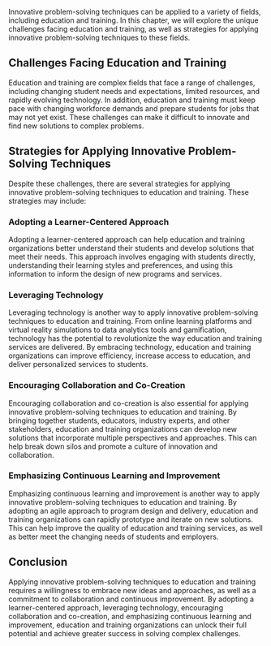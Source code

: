 
Innovative problem-solving techniques can be applied to a variety of fields, including education and training. In this chapter, we will explore the unique challenges facing education and training, as well as strategies for applying innovative problem-solving techniques to these fields.

Challenges Facing Education and Training
----------------------------------------

Education and training are complex fields that face a range of challenges, including changing student needs and expectations, limited resources, and rapidly evolving technology. In addition, education and training must keep pace with changing workforce demands and prepare students for jobs that may not yet exist. These challenges can make it difficult to innovate and find new solutions to complex problems.

Strategies for Applying Innovative Problem-Solving Techniques
-------------------------------------------------------------

Despite these challenges, there are several strategies for applying innovative problem-solving techniques to education and training. These strategies may include:

### Adopting a Learner-Centered Approach

Adopting a learner-centered approach can help education and training organizations better understand their students and develop solutions that meet their needs. This approach involves engaging with students directly, understanding their learning styles and preferences, and using this information to inform the design of new programs and services.

### Leveraging Technology

Leveraging technology is another way to apply innovative problem-solving techniques to education and training. From online learning platforms and virtual reality simulations to data analytics tools and gamification, technology has the potential to revolutionize the way education and training services are delivered. By embracing technology, education and training organizations can improve efficiency, increase access to education, and deliver personalized services to students.

### Encouraging Collaboration and Co-Creation

Encouraging collaboration and co-creation is also essential for applying innovative problem-solving techniques to education and training. By bringing together students, educators, industry experts, and other stakeholders, education and training organizations can develop new solutions that incorporate multiple perspectives and approaches. This can help break down silos and promote a culture of innovation and collaboration.

### Emphasizing Continuous Learning and Improvement

Emphasizing continuous learning and improvement is another way to apply innovative problem-solving techniques to education and training. By adopting an agile approach to program design and delivery, education and training organizations can rapidly prototype and iterate on new solutions. This can help improve the quality of education and training services, as well as better meet the changing needs of students and employers.

Conclusion
----------

Applying innovative problem-solving techniques to education and training requires a willingness to embrace new ideas and approaches, as well as a commitment to collaboration and continuous improvement. By adopting a learner-centered approach, leveraging technology, encouraging collaboration and co-creation, and emphasizing continuous learning and improvement, education and training organizations can unlock their full potential and achieve greater success in solving complex challenges.

